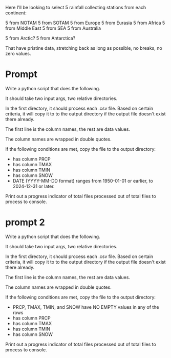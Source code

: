 Here I'll be looking to select 5 rainfall collecting stations from each continent:

5 from NOTAM
5 from SOTAM
5 from Europe
5 from Eurasia
5 from Africa
5 from Middle East
5 from SEA
5 from Australia

5 from Arctic?
5 from Antarctica?

That have pristine data, stretching back as long as possible, no breaks, no zero values.

# Prompt

Write a python script that does the following.

It should take two input args, two relative directories.

In the first directory, it should process each .csv file. Based on certain criteria, it will copy it to to the output directory if the output file doesn't exist there already.

The first line is the column names, the rest are data values.

The column names are wrapped in double quotes.

If the following conditions are met, copy the file to the output directory:
- has column PRCP
- has column TMAX
- has column TMIN
- has column SNOW
- DATE (YYYY-MM-DD format) ranges from 1950-01-01 or earlier, to 2024-12-31 or later.

Print out a progress indicator of total files processed out of total files to process to console.

# prompt 2

Write a python script that does the following.

It should take two input args, two relative directories.

In the first directory, it should process each .csv file. Based on certain criteria, it will copy it to to the output directory if the output file doesn't exist there already.

The first line is the column names, the rest are data values.

The column names are wrapped in double quotes.

If the following conditions are met, copy the file to the output directory:
- PRCP, TMAX, TMIN, and SNOW have NO EMPTY values in any of the rows
- has column PRCP
- has column TMAX
- has column TMIN
- has column SNOW

Print out a progress indicator of total files processed out of total files to process to console.